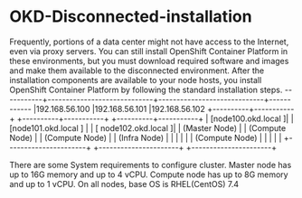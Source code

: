 # OKD-Disconnected-installation
Frequently, portions of a data center might not have access to the Internet, even via proxy servers. You can still install OpenShift Container Platform in these environments, but you must download required software and images and make them available to the disconnected environment.  After the installation components are available to your node hosts, you install OpenShift Container Platform by following the standard installation steps.
-----------+-----------------------------+-----------------------------+------------
           |192.168.56.100               |192.168.56.101               |192.168.56.102
+----------+-----------+      +----------+-----------+      +----------+-----------+
|  [node100.okd.local ]|      | [node101.okd.local ] |      | [ node102.okd.local ]|
|     (Master Node)    |      |    (Compute Node)    |      |    (Compute Node)    |
|     (Infra Node)     |      |                      |      |                      |
|     (Compute Node)   |      |                      |      |                      |
+----------------------+      +----------------------+      +----------------------+

There are some System requirements to configure cluster.
 Master node has up to 16G memory and up to 4 vCPU.
Compute node has up to 8G memory and up to 1 vCPU.
On all nodes, base OS is RHEL(CentOS) 7.4

